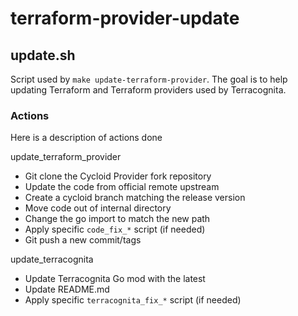 # terraform-provider-update

## update.sh

Script used by `make update-terraform-provider`.
The goal is to help updating Terraform and Terraform providers used by Terracognita.


### Actions

Here is a description of actions done

update_terraform_provider
 * Git clone the Cycloid Provider fork repository
 * Update the code from official remote upstream
 * Create a cycloid branch matching the release version
 * Move code out of internal directory
 * Change the go import to match the new path
 * Apply specific `code_fix_*` script (if needed)
 * Git push a new commit/tags

update_terracognita
 * Update Terracognita Go mod with the latest
 * Update README.md
 * Apply specific `terracognita_fix_*` script (if needed)
